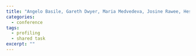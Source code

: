 ```yaml
---
title: "Angelo Basile, Gareth Dwyer, Maria Medvedeva, Josine Rawee, Hessel Haagsma, and <strong>Malvina Nissim</strong>. N-GrAM: New Groningen Author-profiling Model. In <i>Working Notes of CLEF 2017, PAN Lab on Digital Text Forensics (CEUR Proceedings)</i>. 2017. <strong>[Best performing system at the PAN 2017 author profiling competition]</strong>"
categories: 
  - conference
tags:
  - profiling
  - shared task
excerpt: ""
---
```




